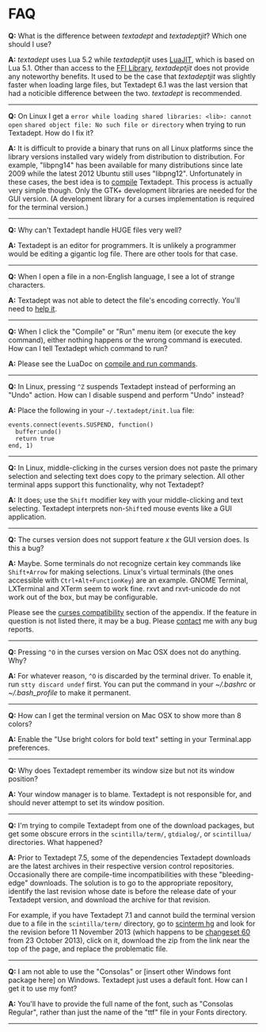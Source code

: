 # FAQ

**Q:**
What is the difference between *textadept* and *textadeptjit*? Which one should
I use?

**A:**
*textadept* uses Lua 5.2 while *textadeptjit* uses [LuaJIT][], which is based on
Lua 5.1. Other than access to the [FFI Library][], *textadeptjit* does not
provide any noteworthy benefits. It used to be the case that *textadeptjit* was
slightly faster when loading large files, but Textadept 6.1 was the last version
that had a noticible difference between the two. *textadept* is recommended.

[LuaJIT]: http://luajit.org
[FFI library]: http://luajit.org/ext_ffi.html

- - -

**Q:**
On Linux I get a `error while loading shared libraries: <lib>: cannot open`
`shared object file: No such file or directory` when trying to run Textadept.
How do I fix it?

**A:**
It is difficult to provide a binary that runs on all Linux platforms since the
library versions installed vary widely from distribution to distribution. For
example, "libpng14" has been available for many distributions since late 2009
while the latest 2012 Ubuntu still uses "libpng12". Unfortunately in these
cases, the best idea is to [compile][] Textadept. This process is actually very
simple though. Only the GTK+ development libraries are needed for the GUI
version. (A development library for a curses implementation is required for the
terminal version.)

[compile]: manual.html#Compiling

- - -

**Q:**
Why can't Textadept handle HUGE files very well?

**A:**
Textadept is an editor for programmers. It is unlikely a programmer would be
editing a gigantic log file. There are other tools for that case.

- - -

**Q:**
When I open a file in a non-English language, I see a lot of strange characters.

**A:**
Textadept was not able to detect the file's encoding correctly. You'll need to
[help it][].

[help it]: manual.html#Buffer.Encodings

- - -

**Q:**
When I click the "Compile" or "Run" menu item (or execute the key command),
either nothing happens or the wrong command is executed. How can I tell
Textadept which command to run?

**A:**
Please see the LuaDoc on [compile and run commands][].

[compile and run commands]: api.html#_M.Compile.and.Run

- - -

**Q:**
In Linux, pressing `^Z` suspends Textadept instead of performing an "Undo"
action. How can I disable suspend and perform "Undo" instead?

**A:**
Place the following in your `~/.textadept/init.lua` file:

    events.connect(events.SUSPEND, function()
      buffer:undo()
      return true
    end, 1)

- - -

**Q:**
In Linux, middle-clicking in the curses version does not paste the primary
selection and selecting text does copy to the primary selection. All other
terminal apps support this functionality, why not Textadept?

**A:**
It does; use the `Shift` modifier key with your middle-clicking and text
selecting. Textadept interprets non-`Shift`ed mouse events like a GUI
application.

- - -

**Q:**
The curses version does not support feature _x_ the GUI version does. Is this a
bug?

**A:**
Maybe. Some terminals do not recognize certain key commands like `Shift+Arrow`
for making selections. Linux's virtual terminals (the ones accessible with
`Ctrl+Alt+FunctionKey`) are an example. GNOME Terminal, LXTerminal and XTerm
seem to work fine. rxvt and rxvt-unicode do not work out of the box, but may be
configurable.

Please see the [curses compatibility][] section of the appendix. If the feature
in question is not listed there, it may be a bug. Please [contact][] me with any
bug reports.

[curses compatibility]: manual.html#Curses.Compatibility
[contact]: README.html#Contact

- - -

**Q:**
Pressing `^O` in the curses version on Mac OSX does not do anything. Why?

**A:**
For whatever reason, `^O` is discarded by the terminal driver. To enable it, run
`stty discard undef` first. You can put the command in your *~/.bashrc* or
*~/.bash_profile* to make it permanent.

- - -

**Q:**
How can I get the terminal version on Mac OSX to show more than 8 colors?

**A:**
Enable the "Use bright colors for bold text" setting in your Terminal.app
preferences.

- - -

**Q:**
Why does Textadept remember its window size but not its window position?

**A:**
Your window manager is to blame. Textadept is not responsible for, and should
never attempt to set its window position.

- - -

**Q:**
I'm trying to compile Textadept from one of the download packages, but get some
obscure errors in the `scintilla/term/`, `gtdialog/`, or `scintillua/`
directories. What happened?

**A:**
Prior to Textadept 7.5, some of the dependencies Textadept downloads are the
latest archives in their respective version control repositories. Occasionally
there are compile-time incompatibilities with these "bleeding-edge" downloads.
The solution is to go to the appropriate repository, identify the last revision
whose date is before the release date of your Textadept version, and download
the archive for that revision.

For example, if you have Textadept 7.1 and cannot build the terminal version due
to a file in the `scintilla/term/` directory, go to [scinterm hg][] and look for
the revision before 11 November 2013 (which happens to be [changeset 60][] from
23 October 2013), click on it, download the zip from the link near the top of
the page, and replace the problematic file.

[scinterm hg]: http://foicica.com/hg/scinterm
[changeset 60]: http://foicica.com/hg/scinterm/rev/ea13ae30cfab

- - -

**Q:**
I am not able to use the "Consolas" or [insert other Windows font package here]
on Windows. Textadept just uses a default font. How can I get it to use my font?

**A:**
You'll have to provide the full name of the font, such as "Consolas Regular",
rather than just the name of the "ttf" file in your Fonts directory.

- - -

